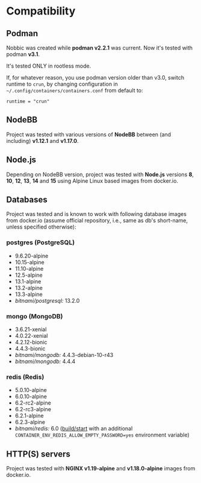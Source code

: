 Compatibility
=============

## Podman

Nobbic was created while **podman v2.2.1** was current. Now it's tested with podman **v3.1**.

It's tested ONLY in rootless mode.

If, for whatever reason, you use podman version older than v3.0, switch runtime to `crun`, by changing configuration in `~/.config/containers/containers.conf` from default to:

```
runtime = "crun"
```


## NodeBB

Project was tested with various versions of **NodeBB** between (and including) **v1.12.1** and **v1.17.0**.


## Node.js

Depending on NodeBB version, project was tested with **Node.js** versions **8**, **10**, **12**, **13**, **14** and **15** using Alpine Linux based images from docker.io.


## Databases

Project was tested and is known to work with following database images from docker.io (assume official repository, i.e., same as db's short-name, unless specified otherwise):


### postgres (PostgreSQL)

- 9.6.20-alpine
- 10.15-alpine
- 11.10-alpine
- 12.5-alpine
- 13.1-alpine
- 13.2-alpine
- 13.3-alpine
- *bitnami/postgresql:* 13.2.0


### mongo (MongoDB)

- 3.6.21-xenial
- 4.0.22-xenial
- 4.2.12-bionic
- 4.4.3-bionic
- *bitnami/mongodb:* 4.4.3-debian-10-r43
- *bitnami/mongodb:* 4.4.4

### redis (Redis)

- 5.0.10-alpine
- 6.0.10-alpine
- 6.2-rc2-alpine
- 6.2-rc3-alpine
- 6.2.1-alpine
- 6.2.3-alpine
- *bitnami/redis:* 6.0 ([build/start](./actions/start.markdown) with an additional `CONTAINER_ENV_REDIS_ALLOW_EMPTY_PASSWORD=yes` environment variable)

## HTTP(S) servers

Project was tested with **NGINX v1.19-alpine** and **v1.18.0-alpine** images from docker.io.
